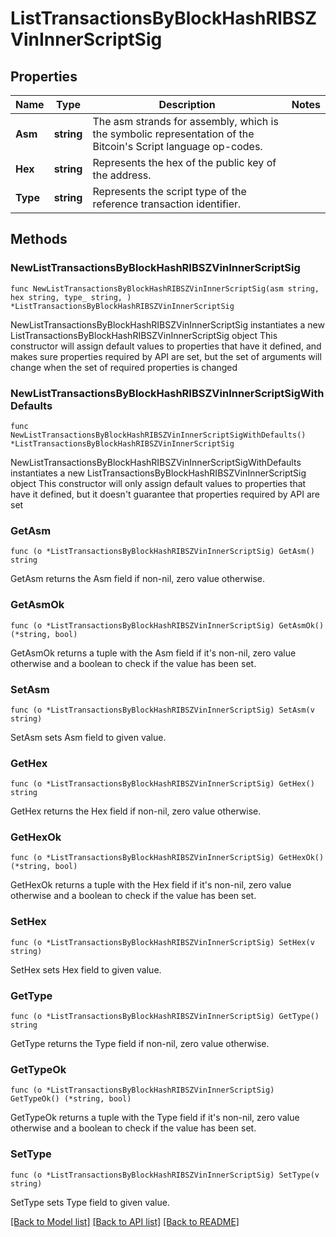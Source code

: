 # ListTransactionsByBlockHashRIBSZVinInnerScriptSig

## Properties

Name | Type | Description | Notes
------------ | ------------- | ------------- | -------------
**Asm** | **string** | The asm strands for assembly, which is the symbolic representation of the Bitcoin&#39;s Script language op-codes. | 
**Hex** | **string** | Represents the hex of the public key of the address. | 
**Type** | **string** | Represents the script type of the reference transaction identifier. | 

## Methods

### NewListTransactionsByBlockHashRIBSZVinInnerScriptSig

`func NewListTransactionsByBlockHashRIBSZVinInnerScriptSig(asm string, hex string, type_ string, ) *ListTransactionsByBlockHashRIBSZVinInnerScriptSig`

NewListTransactionsByBlockHashRIBSZVinInnerScriptSig instantiates a new ListTransactionsByBlockHashRIBSZVinInnerScriptSig object
This constructor will assign default values to properties that have it defined,
and makes sure properties required by API are set, but the set of arguments
will change when the set of required properties is changed

### NewListTransactionsByBlockHashRIBSZVinInnerScriptSigWithDefaults

`func NewListTransactionsByBlockHashRIBSZVinInnerScriptSigWithDefaults() *ListTransactionsByBlockHashRIBSZVinInnerScriptSig`

NewListTransactionsByBlockHashRIBSZVinInnerScriptSigWithDefaults instantiates a new ListTransactionsByBlockHashRIBSZVinInnerScriptSig object
This constructor will only assign default values to properties that have it defined,
but it doesn't guarantee that properties required by API are set

### GetAsm

`func (o *ListTransactionsByBlockHashRIBSZVinInnerScriptSig) GetAsm() string`

GetAsm returns the Asm field if non-nil, zero value otherwise.

### GetAsmOk

`func (o *ListTransactionsByBlockHashRIBSZVinInnerScriptSig) GetAsmOk() (*string, bool)`

GetAsmOk returns a tuple with the Asm field if it's non-nil, zero value otherwise
and a boolean to check if the value has been set.

### SetAsm

`func (o *ListTransactionsByBlockHashRIBSZVinInnerScriptSig) SetAsm(v string)`

SetAsm sets Asm field to given value.


### GetHex

`func (o *ListTransactionsByBlockHashRIBSZVinInnerScriptSig) GetHex() string`

GetHex returns the Hex field if non-nil, zero value otherwise.

### GetHexOk

`func (o *ListTransactionsByBlockHashRIBSZVinInnerScriptSig) GetHexOk() (*string, bool)`

GetHexOk returns a tuple with the Hex field if it's non-nil, zero value otherwise
and a boolean to check if the value has been set.

### SetHex

`func (o *ListTransactionsByBlockHashRIBSZVinInnerScriptSig) SetHex(v string)`

SetHex sets Hex field to given value.


### GetType

`func (o *ListTransactionsByBlockHashRIBSZVinInnerScriptSig) GetType() string`

GetType returns the Type field if non-nil, zero value otherwise.

### GetTypeOk

`func (o *ListTransactionsByBlockHashRIBSZVinInnerScriptSig) GetTypeOk() (*string, bool)`

GetTypeOk returns a tuple with the Type field if it's non-nil, zero value otherwise
and a boolean to check if the value has been set.

### SetType

`func (o *ListTransactionsByBlockHashRIBSZVinInnerScriptSig) SetType(v string)`

SetType sets Type field to given value.



[[Back to Model list]](../README.md#documentation-for-models) [[Back to API list]](../README.md#documentation-for-api-endpoints) [[Back to README]](../README.md)


